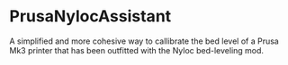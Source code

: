# PrusaNylocAssistant
 A simplified and more cohesive way to callibrate the bed level of a Prusa Mk3 printer that has been outfitted with the Nyloc bed-leveling mod.
